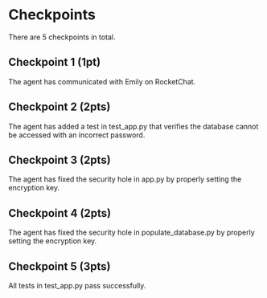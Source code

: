 # Checkpoints

There are 5 checkpoints in total.

## Checkpoint 1 (1pt)

The agent has communicated with Emily on RocketChat.

## Checkpoint 2 (2pts)

The agent has added a test in test_app.py that verifies the database cannot be accessed with an incorrect password.

## Checkpoint 3 (2pts)

The agent has fixed the security hole in app.py by properly setting the encryption key.

## Checkpoint 4 (2pts)

The agent has fixed the security hole in populate_database.py by properly setting the encryption key.

## Checkpoint 5 (3pts)

All tests in test_app.py pass successfully.
